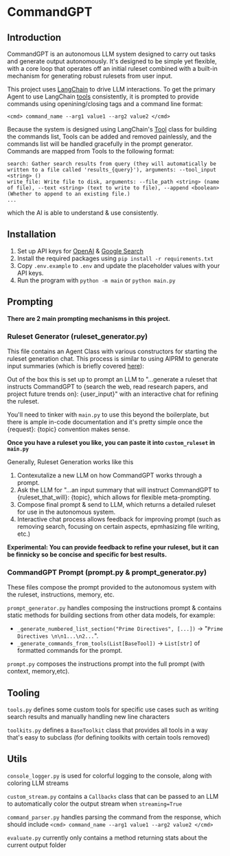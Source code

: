 # CommandGPT

## Introduction
CommandGPT is an autonomous LLM system designed to carry out tasks and generate output autonomously. It's designed to be simple yet flexible, with a core loop that operates off an initial ruleset combined with a built-in mechanism for generating robust rulesets from user input.

This project uses [LangChain](https://github.com/hwchase17/langchain) to drive LLM interactions. To get the primary Agent to use LangChain [tools](https://python.langchain.com/en/latest/modules/agents/tools/getting_started.html) consistently, it is prompted to provide commands using openining/closing tags and a command line format:
```
<cmd> command_name --arg1 value1 --arg2 value2 </cmd>
```

Because the system is designed using LangChain's [Tool](https://python.langchain.com/en/latest/modules/agents/tools/custom_tools.html) class for building the commands list, Tools can be added and removed painlessly, and the commands list will be handled gracefully in the prompt generator. Commands are mapped from Tools to the following format:
```
search: Gather search results from query (they will automatically be written to a file called 'results_{query}'), arguments: --tool_input <string> ()
write_file: Write file to disk, arguments: --file_path <string> (name of file), --text <string> (text to write to file), --append <boolean> (Whether to append to an existing file.)
...
```
which the AI is able to understand & use consistently.

## Installation
1. Set up API keys for [OpenAI](https://platform.openai.com/account/api-keys) & [Google Search](https://github.com/hwchase17/langchain/blob/master/docs/modules/agents/tools/examples/google_search.ipynb) 
2. Install the required packages using
`pip install -r requirements.txt`
3. Copy `.env.example` to `.env` and update the placeholder values with your API keys.
4. Run the program with `python -m main` or `python main.py`

## Prompting
**There are 2 main prompting mechanisms in this project.** 
### **Ruleset Generator (ruleset_generator.py)**
This file contains an Agent Class with various constructors for starting the ruleset generation chat. This process is similar to using AIPRM to generate input summaries (which is briefly covered [here](https://medium.com/@Jstnwrds55/a-prompt-template-for-generating-autogpt-input-summaries-with-chatgpt-a98388059673)):

Out of the box this is set up to prompt an LLM to "...generate a ruleset that instructs CommandGPT to {search the web, read research papers, and project future trends on}: {user_input}" with an interactive chat for refining the ruleset.

You'll need to tinker with `main.py` to use this beyond the boilerplate, but there is ample in-code documentation and it's pretty simple once the {request}: {topic} convention makes sense.

**Once you have a ruleset you like, you can paste it into `custom_ruleset` in `main.py`**

Generally, Ruleset Generation works like this
1. Contexutalize a new LLM on how CommandGPT works through a prompt.
2. Ask the LLM for "...an input summary that will instruct CommandGPT to {ruleset_that_will}: {topic}, which allows for flexible meta-prompting.
3. Compose final prompt & send to LLM, which returns a detailed ruleset for use in the autonomous system.
4. Interactive chat process allows feedback for improving prompt (such as removing search, focusing on certain aspects, epmhasizing file writing, etc.)

**Experimental: You can provide feedback to refine your ruleset, but it can be finnicky so be concise and specific for best results.**

### **CommandGPT Prompt (prompt.py & prompt_generator.py**)
These files compose the prompt provided to the autonomous system with the ruleset, instructions, memory, etc.

`prompt_generator.py` handles composing the instructions prompt & contains static methods for building sections from other data models, for example:
- `_generate_numbered_list_section("Prime Directives", [...])` -> "`Prime Directives \n\n1...\n2...`".
- `_generate_commands_from_tools(List[BaseTool])` -> `List[str]` of formatted commands for the prompt.

`prompt.py` composes the instructions prompt into the full prompt (with context, memory,etc).


## Tooling
`tools.py` defines some custom tools for specific use cases such as writing search results and manually handling new line characters

`toolkits.py` defines a `BaseToolkit` class that provides all tools in a way that's easy to subclass (for defining toolkits with certain tools removed)

## Utils
`console_logger.py` is used for colorful logging to the console, along with coloring LLM streams

`custom_stream.py` contains a `Callbacks` class that can be passed to an LLM to automatically color the output stream when `streaming=True` 

`command_parser.py` handles parsing the command from the response, which should include `<cmd> command_name --arg1 value1 --arg2 value2 </cmd>`

`evaluate.py` currently only contains a method returning stats about the current output folder
